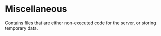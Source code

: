 # Miscellaneous
Contains files that are either non-executed code for the server, or storing temporary data.
